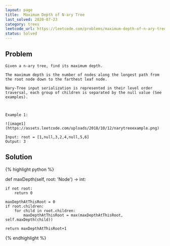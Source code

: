 ```yaml
---
layout: page
title:  Maximum Depth of N-ary Tree
last_solved: 2020-07-23
category: trees
leetcode_url: https://leetcode.com/problems/maximum-depth-of-n-ary-tree/
status: Solved
---
```


Problem
-------

```
Given a n-ary tree, find its maximum depth.

The maximum depth is the number of nodes along the longest path from the root node down to the farthest leaf node.

Nary-Tree input serialization is represented in their level order traversal, each group of children is separated by the null value (See examples).

 

Example 1:

![image1](https://assets.leetcode.com/uploads/2018/10/12/narytreeexample.png)

Input: root = [1,null,3,2,4,null,5,6]
Output: 3

```

Solution
----------

{% highlight python %}

def maxDepth(self, root: 'Node') -> int:
    
    if not root:
        return 0
    
    maxDepthAtThisRoot = 0
    if root.children:
        for child in root.children:
            maxDepthAtThisRoot = max(maxDepthAtThisRoot, self.maxDepth(child))
    
    return maxDepthAtThisRoot+1

{% endhighlight %}


